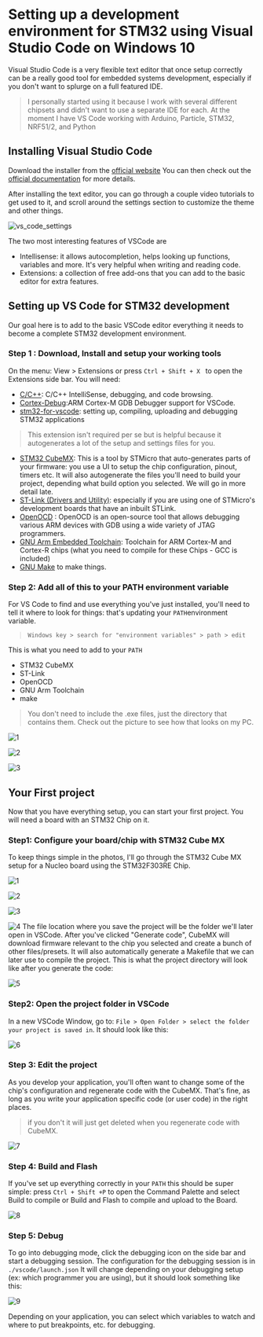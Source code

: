 # Setting up a development environment for STM32 using Visual Studio Code on Windows 10
Visual Studio Code is a very flexible text editor that once setup correctly can be a really good tool for
embedded systems development, especially if you don't want to splurge on a full featured IDE.

> I personally started using it because I work with several different chipsets and didn't want to use a separate IDE for each. At the moment I have VS Code working with Arduino, Particle, STM32, NRF51/2, and Python

## Installing Visual Studio Code
Download the installer from the [official website](https://code.visualstudio.com/download)
You can then check out the [official documentation](https://code.visualstudio.com/docs/setup/windows) for more details.

After installing the text editor, you can go through a couple video tutorials to get used to it, and scroll around the settings section to customize the theme and other things.

![vs_code_settings](./vscode_settings.png)

The two most interesting features of VSCode are
* Intellisense: it allows autocompletion, helps looking up functions, variables and more. It's very helpful when writing and reading code.
* Extensions: a collection of free add-ons that you can add to the basic editor for extra features.

## Setting up VS Code for STM32 development
Our goal here is to add to the basic VSCode editor everything it needs to become a complete STM32 development environment.
### Step 1 : Download, Install and setup your working tools
On the menu: View > Extensions or press ```Ctrl + Shift + X ``` to open the Extensions side bar. You will need:
* [C/C++](https://marketplace.visualstudio.com/items?itemName=ms-vscode.cpptools): C/C++ IntelliSense, debugging, and code browsing.
* [Cortex-Debug](https://marketplace.visualstudio.com/items?itemName=marus25.cortex-debug):ARM Cortex-M GDB Debugger support for VSCode.
* [stm32-for-vscode](https://marketplace.visualstudio.com/items?itemName=bmd.stm32-for-vscode): setting up, compiling, uploading and debugging STM32 applications
>This extension isn't required per se but is helpful because it autogenerates a lot of the setup and settings files for you.

* [STM32 CubeMX](https://www.st.com/en/development-tools/stm32cubemx.html): This is a tool by STMicro that auto-generates parts of your firmware: you use a UI to setup the chip configuration, pinout, timers etc. It will also autogenerate the files you'll need to build your project, depending what build option you selected. We will go in more detail late.
* [ST-Link (Drivers and Utility)](https://www.st.com/en/development-tools/st-link-v2.html): especially if you are using one of STMicro's development boards that have an inbuilt STLink.
* [OpenOCD](https://gnutoolchains.com/arm-eabi/openocd/) : OpenOCD is an open-source tool that allows debugging various ARM devices with GDB using a wide variety of JTAG programmers.
* [GNU Arm Embedded Toolchain](https://developer.arm.com/open-source/gnu-toolchain/gnu-rm/downloads): Toolchain for ARM Cortex-M and Cortex-R chips (what you need to compile for these Chips - GCC is included)
* [GNU Make](http://gnuwin32.sourceforge.net/packages/make.htm) to make things.

### Step 2: Add all of this to your PATH environment variable
For VS Code to find and use everything you've just installed, you'll need to tell it where to look for things: that's updating your ```PATH```environment variable.
> ```Windows key > search for "environment variables" > path > edit```

This is what you need to add to your ```PATH```
* STM32 CubeMX
* ST-Link
* OpenOCD
* GNU Arm Toolchain
* make
> You don't need to include the .exe files, just the directory that contains them. Check out the picture to see how that looks on my PC.

![1](./vs_code_path.png)

![2](./vs_code_path_2.png)

![3](./vs_code_path_3.png)

## Your First project
Now that you have everything setup, you can start your first project. You will need a board with an STM32 Chip on it.

### Step1: Configure your board/chip with STM32 Cube MX
To keep things simple in the photos, I'll go through the STM32 Cube MX setup for a Nucleo board using the STM32F303RE Chip.

![1](./cube_setup1.png)

![2](./cube_setup2.png)

![3](./cube_setup3.png)

![4](./cube_setup4.png)
The file location where you save the project will be the folder we'll later open in VSCode.
After you've clicked "Generate code", CubeMX will download firmware relevant to the chip you selected and create a bunch of other files/presets. It will also automatically generate a Makefile that we can later use to compile the project. This is what the project directory will look like after you generate the code:

![5](./files.png)

### Step2: Open the project folder in VSCode

In a new VSCode Window, go to: ```File > Open Folder > select the folder your project is saved in```. It should look like this:

![6](./project.png)

### Step 3: Edit the project

As you develop your application, you'll often want to change some of the chip's configuration and regenerate code with the CubeMX. That's fine, as long as you write your application specific code (or user code) in the right places.

>if you don't it will just get deleted when you regenerate code with CubeMX.

![7](./usercode.png)

### Step 4: Build and Flash

If you've set up everything correctly in your ```PATH``` this should be super simple: press ```Ctrl + Shift +P``` to open the Command Palette and select Build to compile or Build and Flash to compile and upload to the Board.

![8](./build.png)

### Step 5: Debug
To go into debugging mode, click the debugging icon on the side bar and start a debugging session. The configuration for the debugging session is in ```./vscode/launch.json```
It will change depending on your debugging setup (ex: which programmer you are using), but it should look something like this:

![9](./debug.png)

Depending on your application, you can select which variables to watch and where to put breakpoints, etc. for debugging.
